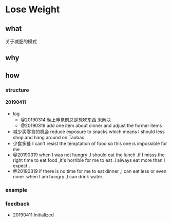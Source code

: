 # Lose Weight

## what

关于减肥的模式

## why

## how

### structure

#### 20190411

* log
  * @20190314 晚上睡觉前总是想吃东西 未解决  
  * @20190319 add one item about dinner and adjust the former items
* 减少买零食的机会 reduce exposure to snacks which means I should less shop and hang around on Taobao 
* 少食多餐 I can't resist the temptation of food so this one is impossible for me 
* @20190319 when I was not hungry ,I should eat the lunch .if I misss the right time to eat food ,it's horrible for me to eat .I always eat more than I expect .
* @20190319 if there is no time for me to eat dinner ,I can eat less or even none .when I am hungry ,I can drink water.

### example

### feedback

* 20190411 Initialized

